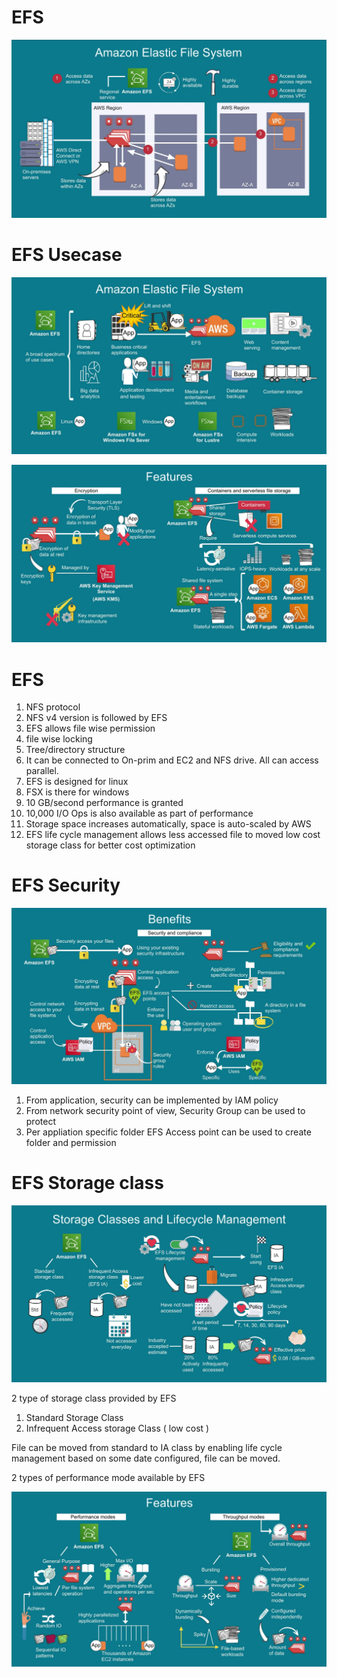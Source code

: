 # EFS

![EFS](images/efs.JPG)

# EFS Usecase

![EFS Use](images/efs_usecase.JPG)


![EFS Use](images/EFS_feature.JPG)



# EFS 

1. NFS protocol
2. NFS v4 version is followed by EFS
3. EFS allows file wise permission
4. file wise locking
5. Tree/directory structure
6. It can be connected to On-prim and EC2 and NFS drive. All can access parallel.
7. EFS is designed for linux
8. FSX is there for windows
9. 10 GB/second performance is granted
10. 10,000 I/O Ops is also available as part of performance
11. Storage space increases automatically, space is auto-scaled by AWS
12. EFS life cycle management allows less accessed file to moved low cost storage class for better cost optimization


# EFS Security

![EFS Use](images/efs_security.JPG)

1. From application, security can be implemented by IAM policy
2. From network security point of view, Security Group can be used to protect
3. Per appliation specific folder EFS Access point can be used to create folder and permission


# EFS Storage class

![EFS Use](images/efs_storage_class_types.JPG)

2 type of storage class provided by EFS
1. Standard Storage Class
2. Infrequent Access storage Class ( low cost )

File can be moved from standard to IA class by enabling life cycle management based on some date configured, file can be moved.

2 types of performance mode available by EFS

![EFS Operating mode](images/efs_mode.JPG)
